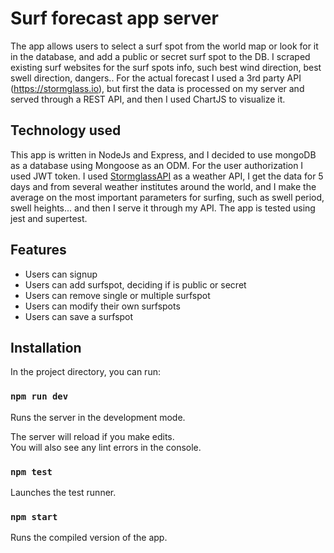 # Surf forecast app server

The app allows users to select a surf spot from the world map or look for it in the database, and add a public or secret surf spot to the DB. I scraped existing surf websites for the surf spots info, such best wind direction, best swell direction, dangers.. For the actual forecast I used a 3rd party API (https://stormglass.io), but first the data is processed on my server and served through a REST API, and then I used ChartJS to visualize it.

## Technology used

This app is written in NodeJs and Express, and I decided to use mongoDB as a database using Mongoose as an ODM. For the user authorization I used JWT token.
I used [StormglassAPI](https://stormglass.io) as a weather API, I get the data for 5 days and from several weather institutes around the world, and I make the average on the most important parameters for surfing, such as swell period, swell heights... and then I serve it through my API.
The app is tested using jest and supertest.

## Features

- Users can signup 
- Users can add surfspot, deciding if is public or secret
- Users can remove single or multiple surfspot
- Users can modify their own surfspots
- Users can save a surfspot

## Installation

In the project directory, you can run:

### `npm run dev`

Runs the server in the development mode.<br />

The server will reload if you make edits.<br />
You will also see any lint errors in the console.

### `npm test`

Launches the test runner.<br />

### `npm start`

Runs the compiled version of the app.<br />

